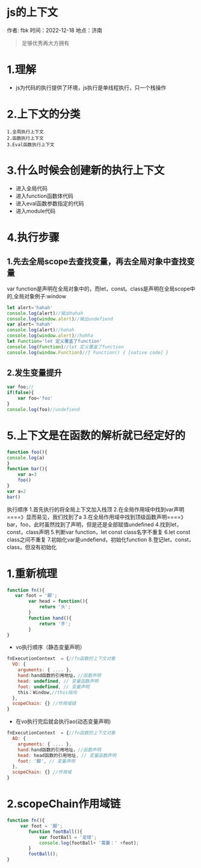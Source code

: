 # js的上下文

作者: fbk
时间：2022-12-18
地点：济南
>足够优秀再大方拥有

# 1.理解
- js为代码的执行提供了环境，js执行是单线程执行，只一个栈操作
# 2.上下文的分类
    1.全局执行上下文
    2.函数执行上下文
    3.Eval函数执行上下文
# 3.什么时候会创建新的执行上下文
- 进入全局代码
- 进入function函数体代码
- 进入eval函数参数指定的代码
- 进入module代码
# 4.执行步骤
## 1.先去全局scope去查找变量，再去全局对象中查找变量
var function是声明在全局对象中的，而let，const。class是声明在全局scope中的,全局对象例子:window
```js
let alert='hahah'
console.log(alert)//输出hahah
console.log(window.alert)//输出undefiend
var alert='hahah'
console.log(alert)//hahah
console.log(window.alert)//hahha
let Function='let 定义覆盖了function'
console.log(Function)//let 定义覆盖了function
console.log(window.Function)//ƒ Function() { [native code] }
```
## 2.发生变量提升
```js
var foo;//
if(false){
    var foo='foo'
}
console.log(foo)//undefiend
```
# 5.上下文是在函数的解析就已经定好的
```js
function foo(){
console.log(a)
}
function bar(){
    var a=3
    foo()
}
var a=2
bar()
```
执行顺序
1.首先执行的将全局上下文加入栈顶
2.在全局作用域中找到var声明====》显而易见，我们找到了a
3.在全局作用域中找到顶级函数声明====》bar，foo，此时虽然找到了声明，但是还是全部赋值undefined
4.找到let，const，class声明
5.判断var function，let const class名字不重复
6.let const class之间不重复
7.初始化var是undefiend，初始化function
8.登记let，const，class，但没有初始化
# 1.重新梳理
```js
function fn(){
   var foot = '脚';
        var head = function(){
            return '头';
        }
        function hand(){
            return '手';
        }
}
```
- vo执行顺序（静态变量声明）
```js
fnExecutionContext  = {//fn函数的上下文对象
  VO: {
    arguments: { .... },
    hand:hand函数的引用地址，//函数声明
    head: undefined, // 变量函数声明
    foot: undefined, // 变量声明
    this：Window,//this指向
  },
  scopeChain: {} //作用域链
}
```
- 在vo执行完后就会执行ao(动态变量声明)
```js
fnExecutionContext  = {//fn函数的上下文对象
  AO: {
    arguments: { .... },
    hand:hand函数的引用地址，//函数声明
    head: head函数的引用地址, // 变量函数声明
    foot: '脚', // 变量声明
  },
  scopeChain: {} //作用域
}
```
# 2.scopeChain作用域链

```js
function fn(){
     var foot = '脚';
        function footBall(){
            var footBall = '足球';
            console.log(footBall+ '需要：' +foot);
        }
        footBall();
}
```